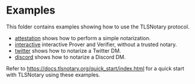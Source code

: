 # Examples

This folder contains examples showing how to use the TLSNotary protocol. 

* [attestation](./attestation/README.md) shows how to perform a simple notarization.
* [interactive](./interactive/README.md) interactive Prover and Verifier, without a trusted notary.
* [twitter](./twitter/README.md) shows how to notarize a Twitter DM.
* [discord](./discord/README.md) shows how to notarize a Discord DM.

Refer to <https://docs.tlsnotary.org/quick_start/index.html> for a quick start with TLSNotary using these examples.
